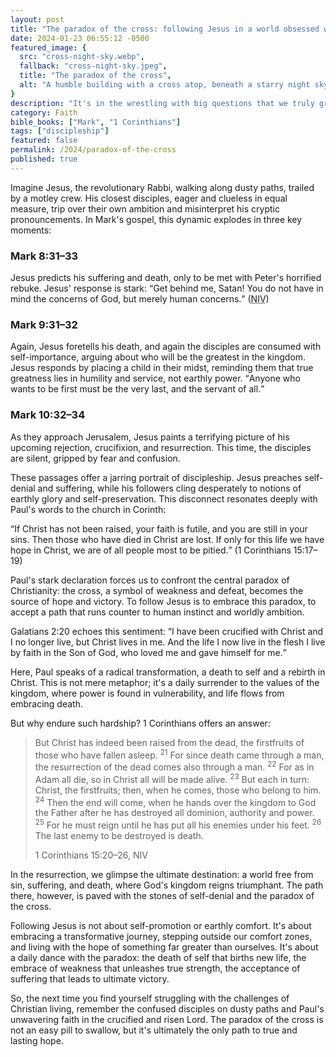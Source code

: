 ```yaml
---
layout: post
title: "The paradox of the cross: following Jesus in a world obsessed with self"
date: 2024-01-23 06:55:12 -0500
featured_image: {
  src: "cross-night-sky.webp",
  fallback: "cross-night-sky.jpeg",
  title: "The paradox of the cross",
  alt: "A humble building with a cross atop, beneath a starry night sky"
}
description: "It's in the wrestling with big questions that we truly grow in our faith and understanding."
category: Faith
bible_books: ["Mark", "1 Corinthians"]
tags: ["discipleship"]
featured: false
permalink: /2024/paradox-of-the-cross
published: true
---
```


Imagine Jesus, the revolutionary Rabbi, walking along dusty paths, trailed by a motley crew. His closest disciples, eager and clueless in equal measure, trip over their own ambition and misinterpret his cryptic pronouncements. In Mark's gospel, this dynamic explodes in three key moments:

### Mark 8:31&ndash;33

Jesus predicts his suffering and death, only to be met with Peter's horrified rebuke. Jesus' response is stark: <q>Get behind me, Satan! You do not have in mind the concerns of God, but merely human concerns.</q> (<abbr title="New International Version">NIV</abbr>)

### Mark 9:31&ndash;32

Again, Jesus foretells his death, and again the disciples are consumed with self-importance, arguing about who will be the greatest in the kingdom. Jesus responds by placing a child in their midst, reminding them that true greatness lies in humility and service, not earthly power. <q>Anyone who wants to be first must be the very last, and the servant of all.</q>

### Mark 10:32&ndash;34

As they approach Jerusalem, Jesus paints a terrifying picture of his upcoming rejection, crucifixion, and resurrection. This time, the disciples are silent, gripped by fear and confusion.

These passages offer a jarring portrait of discipleship. Jesus preaches self-denial and suffering, while his followers cling desperately to notions of earthly glory and self-preservation. This disconnect resonates deeply with Paul's words to the church in Corinth:

<q>If Christ has not been raised, your faith is futile, and you are still in your sins. Then those who have died in Christ are lost. If only for this life we have hope in Christ, we are of all people most to be pitied.</q> (1 Corinthians 15:17&ndash;19)

Paul's stark declaration forces us to confront the central paradox of Christianity: the cross, a symbol of weakness and defeat, becomes the source of hope and victory. To follow Jesus is to embrace this paradox, to accept a path that runs counter to human instinct and worldly ambition.

Galatians 2:20 echoes this sentiment: <q>I have been crucified with Christ and I no longer live, but Christ lives in me. And the life I now live in the flesh I live by faith in the Son of God, who loved me and gave himself for me.</q>

Here, Paul speaks of a radical transformation, a death to self and a rebirth in Christ. This is not mere metaphor; it's a daily surrender to the values of the kingdom, where power is found in vulnerability, and life flows from embracing death.

But why endure such hardship? 1 Corinthians offers an answer:

> But Christ has indeed been raised from the dead, the firstfruits of those who have fallen asleep. <sup>21</sup> For since death came through a man, the resurrection of the dead comes also through a man. <sup>22</sup> For as in Adam all die, so in Christ all will be made alive. <sup>23</sup> But each in turn: Christ, the firstfruits; then, when he comes, those who belong to him. <sup>24</sup> Then the end will come, when he hands over the kingdom to God the Father after he has destroyed all dominion, authority and power. <sup>25</sup> For he must reign until he has put all his enemies under his feet. <sup>26</sup> The last enemy to be destroyed is death.
>
> 1 Corinthians 15:20&ndash;26, NIV

In the resurrection, we glimpse the ultimate destination: a world free from sin, suffering, and death, where God's kingdom reigns triumphant. The path there, however, is paved with the stones of self-denial and the paradox of the cross.

Following Jesus is not about self-promotion or earthly comfort. It's about embracing a transformative journey, stepping outside our comfort zones, and living with the hope of something far greater than ourselves. It's about a daily dance with the paradox: the death of self that births new life, the embrace of weakness that unleashes true strength, the acceptance of suffering that leads to ultimate victory.

So, the next time you find yourself struggling with the challenges of Christian living, remember the confused disciples on dusty paths and Paul's unwavering faith in the crucified and risen Lord. The paradox of the cross is not an easy pill to swallow, but it's ultimately the only path to true and lasting hope.